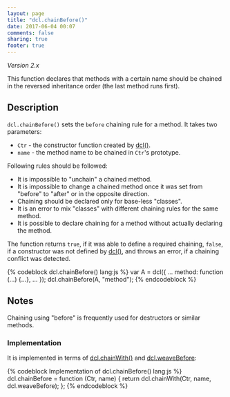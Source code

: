 ```yaml
---
layout: page
title: "dcl.chainBefore()"
date: 2017-06-04 00:07
comments: false
sharing: true
footer: true
---
```


*Version 2.x*

This function declares that methods with a certain name should be chained in the reversed inheritance order
(the last method runs first).

## Description

`dcl.chainBefore()` sets the `before` chaining rule for a method. It takes two parameters:

* `Ctr` - the constructor function created by [dcl()](/2.x/docs/dcl_js/dcl/).
* `name` - the method name to be chained in `Ctr`'s prototype.

Following rules should be followed:

* It is impossible to "unchain" a chained method.
* It is impossible to change a chained method once it was set from "before" to "after" or in the opposite direction.
* Chaining should be declared only for base-less "classes".
* It is an error to mix "classes" with different chaining rules for the same method.
* It is possible to declare chaining for a method without actually declaring the method.

The function returns `true`, if it was able to define a required chaining, `false`, if a constructor was not defined by [dcl()](/2.x/docs/dcl_js/dcl/), and throws an error, if a chaining conflict was detected.

{% codeblock dcl.chainBefore() lang:js %}
var A = dcl({
  ...
  method: function (...) {...},
  ...
});
dcl.chainBefore(A, "method");
{% endcodeblock %}

## Notes

Chaining using "before" is frequently used for destructors or similar methods.

### Implementation

It is implemented in terms of [dcl.chainWith()](/2.x/docs/dcl_js/chainwith/) and [dcl.weaveBefore](/2.x/docs/dcl_js/weavebefore/):

{% codeblock Implementation of dcl.chainBefore() lang:js %}
dcl.chainBefore = function (Ctr, name) {
  return dcl.chainWith(Ctr, name, dcl.weaveBefore);
};
{% endcodeblock %}
